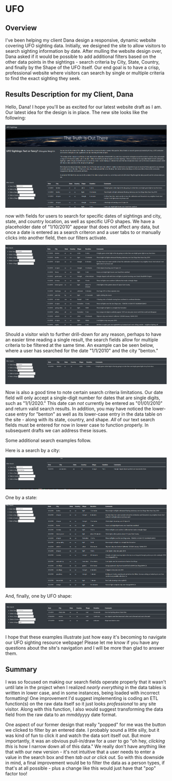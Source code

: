 # UFO

## Overview

I've been helping my client Dana design a responsive, dynamic website covering UFO sighting data. Initially, we designed the site to allow visitors to search sighting information by date. After mulling the website design over, Dana asked if it would be possible to add additional filters based on the other data points in the sightings - search criteria by City, State, Country, and finally by the Shape of the UFO itself. Our end goal is to have a crisp, professional website where visitors can search by single or multiple criteria to find the exact sighting they seek. 

## Results Description for my Client, Dana

Hello, Dana! I hope you'll be as excited for our latest website draft as I am. Our latest idea for the design is in place. The new site looks like the following:

![](/Resources/default_view.PNG)

now with fields for users to search for specific dates of sightings and city, state, and country location, as well as specific UFO shapes. We have a placeholder date of "1/10/2010" appear that does not affect any data, but once a date is entered as a search criteron and a user tabs to or manually clicks into another field, then our filters activate. 

![](/Resources/filter_date.PNG)

Should a visitor wish to further drill-down for any reason, perhaps to have an easier time reading a single result, the search fields allow for multiple criteria to be filtered at the same time. An example can be seen below, where a user has searched for the date "1/1/2010" and the city "benton."

![](/Resources/filter_date_city.PNG)

Now is also a good time to note certain search criteria limitations. Our date field will only accept a single-digit number for dates that are single digits, such as "1/1/2020." This date can *not* currently be entered as "01/01/2010" and return valid search results. In addition, you may have noticed the lower-case entry for "benton" as well as its lower-case entry in the data table on the site - along with its state, country, and shape. *All* of our text search fields must be entered for now in lower case to function properly. In subsequent drafts we can address these issues. 

Some additional search examples follow.


Here is a search by a city:

![](/Resources/filter_city.PNG)

One by a state:

![](/Resources/filter_state.PNG)

And, finally, one by UFO shape:

![](/Resources/filter_shape.PNG)

I hope that these examples illustrate just how easy it's becoming to navigate our UFO sighting resource webpage! Please let me know if you have any questions about the site's navigation and I will be more than glad to answer them. 

## Summary

I was so focused on making our search fields operate properly that it wasn't until late in the project when I realized *nearly everything* in the data tables is written in lower case, and in some instances, being loaded with incorrect formatting! One improvement I'd suggest implementing is coding an ETL function(s) on the raw data itself so it just looks *professional* to any site visitor. Along with this function, I also would suggest transforming the data field from the raw data to an mmddyyyy date format.  

One aspect of our former design that really "popped" for me was the button we clicked to filter by an entered date. I probably sound a little silly, but it was kind of fun to click it and watch the data sort itself out. But more importantly, it was an obvious pull-in/draw for a *user* to go "oh hey, *clicking this* is how I narrow down all of this data." We really don't have anything like that with our new version - it's not intuitive that a user needs to enter a value in the search box and then *tab out or click out.* So with this downside in mind, a final improvement would be to filter the data as a person types, if that's at all possible - plus a change like this would just have that "pop" factor too!  
